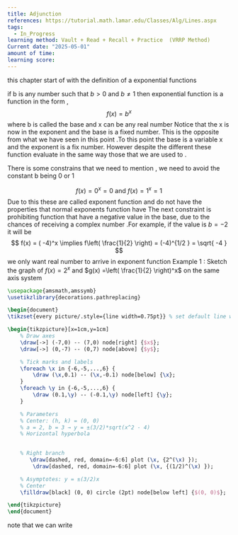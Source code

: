 ```yaml
---
title: Adjunction
references: https://tutorial.math.lamar.edu/Classes/Alg/Lines.aspx
tags:
  - In_Progress
learning method: Vault + Read + Recall + Practice  (VRRP Method)
Current date: "2025-05-01"
amount of time: 
learning score:
---
```

this chapter start of with the definition of a exponential functions 

if b is any number such that $b>0$ and $b\neq 1$ then exponential function is a function in the form , 
$$
f(x)  = b^x 
$$
where b is called the base and x can be any real number 
Notice that the x is now in the exponent and the base is a fixed number. This is the opposite from what we have seen in this point .To  this point the base is a variable x and the exponent is a fix number. However despite the different these function evaluate in the same way those that we are used to . 

There is some constrains that we need to mention , we need to avoid the constant b being 0 or 1  

$$
f(x)  =   0^x  =  0  \text{ and } f(x)  = 1^x  = 1  
$$
Due to this these are called exponent function and do not have the properties that normal exponents function have 
The next constraint is prohibiting function that have a negative value in the base,  due to the chances of receiving a complex number .For example, if the value is $b=-2$ it will be  
$$
f(x)  = ( -4)^x \implies f\left( \frac{1}{2} \right) = (-4)^{1/2 } = \sqrt{  -4 }
$$
we only want real number to arrive in exponent function 
Example 1 : Sketch the graph of $f(x) = 2^x$ and $g(x) =\left( \frac{1}{2} \right)^x$ on the same axis system 


```tikz
\usepackage{amsmath,amssymb}
\usetikzlibrary{decorations.pathreplacing}

\begin{document}
\tikzset{every picture/.style={line width=0.75pt}} % set default line width

\begin{tikzpicture}[x=1cm,y=1cm]
    % Draw axes
    \draw[->] (-7,0) -- (7,0) node[right] {$x$};
    \draw[->] (0,-7) -- (0,7) node[above] {$y$};

    % Tick marks and labels
    \foreach \x in {-6,-5,...,6} {
        \draw (\x,0.1) -- (\x,-0.1) node[below] {\x};
    }
    \foreach \y in {-6,-5,...,6} {
        \draw (0.1,\y) -- (-0.1,\y) node[left] {\y};
    }

    % Parameters
    % Center: (h, k) = (0, 0)
    % a = 2, b = 3 → y = ±(3/2)*sqrt(x^2 - 4)
    % Horizontal hyperbola
 

    % Right branch
       \draw[dashed, red, domain=-6:6] plot (\x, {2^(\x) });
        \draw[dashed, red, domain=-6:6] plot (\x, {(1/2)^(\x) });

    % Asymptotes: y = ±(3/2)x
    % Center
    \filldraw[black] (0, 0) circle (2pt) node[below left] {$(0, 0)$};

\end{tikzpicture}
\end{document}

```

note that we can write 